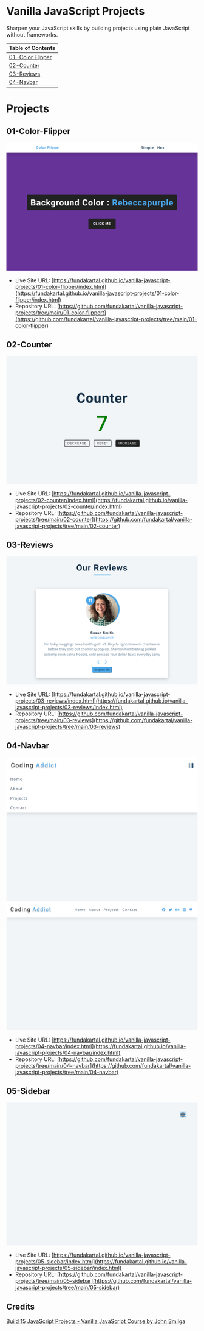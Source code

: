# Vanilla JavaScript Projects

Sharpen your JavaScript skills by building projects using plain JavaScript without frameworks.

| Table of Contents                          |
| ------------------------------------------ |
| [01-Color Flipper](#01-color-flipper)      |
| [02-Counter](#02-counter)                  |
| [03-Reviews](#03-reviews)                  |
| [04-Navbar](#04-navbar)                    |

# Projects

## 01-Color-Flipper

![screenshot](./01-color-flipper/img/ss.png)

- Live Site URL: [https://fundakartal.github.io/vanilla-javascript-projects/01-color-flipper/index.html](https://fundakartal.github.io/vanilla-javascript-projects/01-color-flipper/index.html)
- Repository URL: [https://github.com/fundakartal/vanilla-javascript-projects/tree/main/01-color-flippert](https://github.com/fundakartal/vanilla-javascript-projects/tree/main/01-color-flipper)

## 02-Counter

![screenshot](./02-counter/img/ss.png)

- Live Site URL: [https://fundakartal.github.io/vanilla-javascript-projects/02-counter/index.html](https://fundakartal.github.io/vanilla-javascript-projects/02-counter/index.html)
- Repository URL: [https://github.com/fundakartal/vanilla-javascript-projects/tree/main/02-counter](https://github.com/fundakartal/vanilla-javascript-projects/tree/main/02-counter)

## 03-Reviews

![screenshot](./03-reviews/img/ss.png)

- Live Site URL: [https://fundakartal.github.io/vanilla-javascript-projects/03-reviews/index.html](https://fundakartal.github.io/vanilla-javascript-projects/03-reviews/index.html)
- Repository URL: [https://github.com/fundakartal/vanilla-javascript-projects/tree/main/03-reviews](https://github.com/fundakartal/vanilla-javascript-projects/tree/main/03-reviews)

## 04-Navbar

![screenshot](./04-navbar/img/ss.png)
![screenshot](./04-navbar/img/ss2.png)

- Live Site URL: [https://fundakartal.github.io/vanilla-javascript-projects/04-navbar/index.html](https://fundakartal.github.io/vanilla-javascript-projects/04-navbar/index.html)
- Repository URL: [https://github.com/fundakartal/vanilla-javascript-projects/tree/main/04-navbar](https://github.com/fundakartal/vanilla-javascript-projects/tree/main/04-navbar)

## 05-Sidebar

![screenshot](./05-sidebar/img/ss.gif)

- Live Site URL: [https://fundakartal.github.io/vanilla-javascript-projects/05-sidebar/index.html](https://fundakartal.github.io/vanilla-javascript-projects/05-sidebar/index.html)
- Repository URL: [https://github.com/fundakartal/vanilla-javascript-projects/tree/main/05-sidebar](https://github.com/fundakartal/vanilla-javascript-projects/tree/main/05-sidebar)


## Credits

[Build 15 JavaScript Projects - Vanilla JavaScript Course by John Smilga](https://www.youtube.com/watch?v=3PHXvlpOkf4)